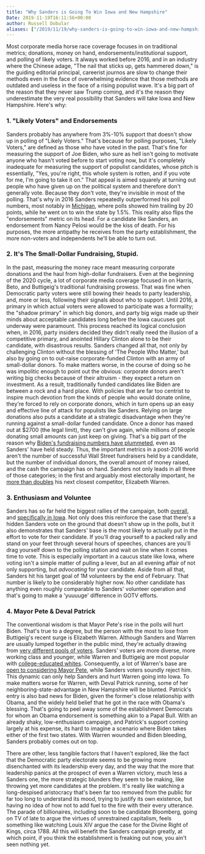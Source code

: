 ```yaml
---
title: "Why Sanders is Going To Win Iowa and New Hampshire"
Date: 2019-11-19T16:11:56+00:00
author: Russell Dobular
aliases: ["/2019/11/19/why-sanders-is-going-to-win-iowa-and-new-hampshire"]
---
```


Most corporate media horse race coverage focuses in on traditional metrics; donations, money on hand, endorsements/institutional support, and polling of likely voters. It always worked before 2016, and in an industry where the Chinese adage, "The nail that sticks up, gets hammered down," is the guiding editorial principal, careerist journos are slow to change their methods even in the face of overwhelming evidence that those methods are outdated and useless in the face of a rising populist wave. It's a big part of the reason that they never saw Trump coming, and it's the reason they underestimate the very real possibility that Sanders will take Iowa and New Hampshire. Here's why:

### 1. "Likely Voters" and Endorsements

Sanders probably has anywhere from 3%-10% support that doesn't show up in polling of "Likely Voters." That's because for polling purposes, "Likely Voters," are defined as those who have voted in the past. That's fine for measuring the support of Joe Biden, who sure as hell isn't going to motivate anyone who hasn't voted before to start voting now, but it's completely inadequate for measuring the support of populist candidates, whose pitch is essentially, "Yes, you're right, this whole system is rotten, and if you vote for me, I'm going to take it on." That appeal is aimed squarely at turning out people who have given up on the political system and therefore don't generally vote. Because they don't vote, they're invisible in most of the polling. That's why in 2016 Sanders repeatedly outperformed his poll numbers, most notably in [Michigan](https://www.vox.com/2016/3/8/11184180/bernie-sanders-michigan), where polls showed him trailing by 20 points, while he went on to win the state by 1.5%. This reality also flips the "endorsements" metric on its head. For a candidate like Sanders, an endorsement from Nancy Pelosi would be the kiss of death. For his purposes, the more antipathy he receives from the party establishment, the more non-voters and independents he'll be able to turn out.

### 2. It's The Small-Dollar Fundraising, Stupid.

In the past, measuring the money race meant measuring corporate donations and the haul from high-dollar fundraisers. Even at the beginning of the 2020 cycle, a lot of corporate media coverage focused in on Harris, Beto, and Buttigeig's traditional fundraising prowess. That was fine when Democratic party voters were still bowing their heads to party leadership, and, more or less, following their signals about who to support. Until 2016, a primary in which actual voters were allowed to participate was a formality; the "shadow primary" in which big donors, and party big wigs made up their minds about acceptable candidates long before the Iowa caucuses got underway were paramount. This process reached its logical conclusion when, in 2016, party insiders decided they didn't really need the illusion of a competitive primary, and anointed Hillary Clinton alone to be their candidate, with disastrous results. Sanders changed all that, not only by challenging Clinton without the blessing of 'The People Who Matter,' but also by going on to out-raise corporate-funded Clinton with an army of small-dollar donors. To make matters worse, in the course of doing so he was impolitic enough to point out the obvious: corporate donors aren't writing big checks because of their altruism - they expect a return on investment. As a result, traditionally funded candidates like Biden are between a rock and a hard place. With policies that are far too centrist to inspire much devotion from the kinds of people who would donate online, they're forced to rely on corporate donors, which in turn opens up an easy and effective line of attack for populists like Sanders. Relying on large donations also puts a candidate at a strategic disadvantage when they're running against a small-dollar funded candidate. Once a donor has maxed out at $2700 (the legal limit), they can't give again, while millions of people donating small amounts can just keep on giving. That's a big part of the reason why [Biden's fundraising numbers have plummeted](https://www.politico.com/news/2019/10/24/obama-clinton-donors-biden-fundraising-056246), even as Sanders' have held steady. Thus, the important metrics in a post-2016 world aren't the number of successful Wall Street fundraisers held by a candidate, but the number of individual donors, the overall amount of money raised, and the cash the campaign has on hand. Sanders not only leads in all three of those categories; in the first and arguably most electorally important, he [more than doubles](https://www.cbsnews.com/live-news/2020-democratic-primary-presidential-candidates-reveal-third-quarter-fundraising-totals/) his next closest competitor, Elizabeth Warren.

### 3. Enthusiasm and Voluntee

Sanders has so far held the biggest rallies of the campaign, both [overall](https://www.gq.com/story/bernies-back-queens-rally), and [specifically in Iowa](https://www.commondreams.org/news/2019/11/09/ocasio-cortez-and-sanders-draw-largest-iowa-crowd-democratic-primary-so-far-call). Not only does this reinforce the case that there's a hidden Sanders vote on the ground that doesn't show up in the polls, but it also demonstrates that Sanders' base is the most likely to actually put in the effort to vote for their candidate. If you'll drag yourself to a packed rally and stand on your feet through several hours of speeches, chances are you'll drag yourself down to the polling station and wait on line when it comes time to vote. This is especially important in a caucus state like Iowa, where voting isn't a simple matter of pulling a lever, but an all evening affair of not only supporting, but *advocating* for your candidate. Aside from all that, Sanders hit his target goal of 1M volunteers by the end of February. That number is likely to be considerably higher now. No other candidate has anything even roughly comparable to Sanders' volunteer operation and that's going to make a 'yuuuuge' difference in GOTV efforts.

### 4. Mayor Pete & Deval Patrick

The conventional wisdom is that Mayor Pete's rise in the polls will hurt Biden. That's true to a degree, but the person with the most to lose from Buttigeig's recent surge is Elizabeth Warren. Although Sanders and Warren are usually lumped together in the public mind, they're actually drawing from [very different pools of voters](https://www.politico.com/story/2019/07/12/sanders-warren-voters-2020-1408548). Sanders' voters are more diverse, more working class and younger, while Warren and Buttigeig are most popular with [college-educated whites](https://fivethirtyeight.com/features/buttigiegs-centrist-pivot-may-be-winning-him-a-new-base/). Consequently, a lot of Warren's base are [open to considering Mayor Pete](https://www.theatlantic.com/politics/archive/2019/11/buttigieg-iowa-warren-sanders-supporters/602098/), while Sanders voters soundly reject him. This dynamic can only help Sanders and hurt Warren going into Iowa. To make matters worse for Warren, with Deval Patrick running, some of her neighboring-state-advantage in New Hampshire will be blunted. Patrick's entry is also bad news for Biden, given the former's close relationship with Obama, and the widely held belief that he got in the race with Obama's blessing. That's going to peel away some of the establishment Democrats for whom an Obama endorsement is something akin to a Papal Bull. With an already shaky, low-enthusiasm campaign, and Patrick's support coming largely at his expense, its hard to imagine a scenario where Biden takes either of the first two states. With Warren wounded and Biden bleeding, Sanders probably comes out on top.

There are other, less tangible factors that I haven't explored, like the fact that the Democratic party electorate seems to be growing more disenchanted with its leadership every day, and the way that the more that leadership panics at the prospect of even a Warren victory, much less a Sanders one, the more strategic blunders they seem to be making, like throwing yet more candidates at the problem. It's really like watching a long-despised aristocracy that's been far too removed from the public for far too long to understand its mood, trying to justify its own existence, but having no idea of how not to add fuel to the fire with their every utterance. The parade of billionaires, including soon to be candidate Bloomberg, going on TV of late to argue the virtues of unrestrained capitalism, feels something like watching Louis XIV argue the case for the Divine Right of Kings, circa 1788. All this will benefit the Sanders campaign greatly, at which point, if you think the establishment is freaking out now, you ain't seen nothing yet.
